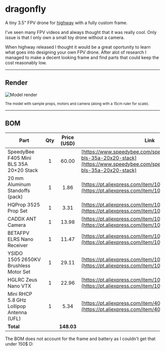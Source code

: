 # dragonfly

A tiny 3.5" FPV drone for [highway](https://highway.hackclub.com) with a fully custom frame.

I've seen many FPV videos and always thought that it was really cool. Only issue is that I only own a small toy drone without a camera.

When highway released I thought it would be a great oportunity to learn what goes into designing your own FPV drone. After alot of research I managed to make a decent looking frame and find parts that could keep the cost reasonably low.

---

## Render

![Model render](https://hc-cdn.hel1.your-objectstorage.com/s/v3/de08dbe34117856184110152a7dfc07a122a285a_dragonfly_v35.png)

<sub>The model with sample props, motors and camera (along with a 15cm ruler for scale).</sub>

---

## BOM

| Part                                     | Qty | Price (USD) | Link                                                                                                                                   |
| ---------------------------------------- | :-: | :---------: | -------------------------------------------------------------------------------------------------------------------------------------- |
| SpeedyBee F405 Mini BLS 35A 20×20 Stack  |  1  |       60.00 | [https://www.speedybee.com/speedybee-f405-mini-bls-35a-20x20-stack](https://www.speedybee.com/speedybee-f405-mini-bls-35a-20x20-stack) |
| 20 mm Aluminum Standoffs (pack)          |  1  |        1.86 | [https://pt.aliexpress.com/item/1005007945167923.html](https://pt.aliexpress.com/item/1005007945167923.html)                           |
| HQProp 3525 Prop Set                     |  1  |        3.31 | [https://pt.aliexpress.com/item/1005008744409414.html](https://pt.aliexpress.com/item/1005008744409414.html)                           |
| CADDX ANT Camera                         |  1  |       13.98 | [https://pt.aliexpress.com/item/1005006086694992.html](https://pt.aliexpress.com/item/1005006086694992.html)                           |
| BETAFPV ELRS Nano Receiver               |  1  |       11.47 | [https://pt.aliexpress.com/item/1005007437882037.html](https://pt.aliexpress.com/item/1005007437882037.html)                           |
| YSIDO 1505 2650KV Brushless Motor Set    |  1  |       29.11 | [https://pt.aliexpress.com/item/1005007544080274.html](https://pt.aliexpress.com/item/1005007544080274.html)                           |
| HGLRC Zeus Nano VTX                      |  1  |       22.96 | [https://pt.aliexpress.com/item/1005008043478143.html](https://pt.aliexpress.com/item/1005008043478143.html)                           |
| Mini RHCP 5.8 GHz Lollipop Antenna (UFL) |  1  |        5.34 | [https://pt.aliexpress.com/item/4001365632031.html](https://pt.aliexpress.com/item/4001365632031.html)                                 |
| **Total**                                |     |  **148.03** |                                                                                                                                        |
The BOM does not account for the frame and battery as I couldn't get that under 150$ D:
